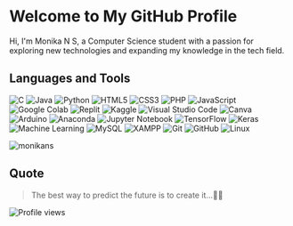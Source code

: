 # Welcome to My GitHub Profile

Hi, I'm Monika N S, a Computer Science student with a passion for exploring new technologies and expanding my knowledge in the tech field.

## Languages and Tools
![C](https://img.shields.io/badge/-C-A8B9CC?logo=c&logoColor=white&style=flat)
![Java](https://img.shields.io/badge/-Java-007396?logo=java&logoColor=white&style=flat)
![Python](https://img.shields.io/badge/-Python-3776AB?logo=python&logoColor=white&style=flat)
![HTML5](https://img.shields.io/badge/-HTML5-E34F26?logo=html5&logoColor=white&style=flat)
![CSS3](https://img.shields.io/badge/-CSS3-1572B6?logo=css3&logoColor=white&style=flat)
![PHP](https://img.shields.io/badge/-PHP-777BB4?logo=php&logoColor=white&style=flat)
![JavaScript](https://img.shields.io/badge/-JavaScript-F7DF1E?logo=javascript&logoColor=white&style=flat)
![Google Colab](https://img.shields.io/badge/-Google%20Colab-F9AB00?logo=google-colab&logoColor=white&style=flat)
![Replit](https://img.shields.io/badge/-Replit-F26207?logo=replit&logoColor=white&style=flat)
![Kaggle](https://img.shields.io/badge/-Kaggle-20BEFF?logo=kaggle&logoColor=white&style=flat)
![Visual Studio Code](https://img.shields.io/badge/-Visual%20Studio%20Code-007ACC?logo=visual-studio-code&logoColor=white&style=flat)
![Canva](https://img.shields.io/badge/-Canva-00C4CC?logo=canva&logoColor=white&style=flat)
![Arduino](https://img.shields.io/badge/-Arduino-00979D?logo=arduino&logoColor=white&style=flat)
![Anaconda](https://img.shields.io/badge/-Anaconda-44A833?logo=anaconda&logoColor=white&style=flat)
![Jupyter Notebook](https://img.shields.io/badge/-Jupyter-FF9900?logo=jupyter&logoColor=white&style=flat)
![TensorFlow](https://img.shields.io/badge/-TensorFlow-FF6F00?logo=tensorflow&logoColor=white&style=flat)
![Keras](https://img.shields.io/badge/-Keras-D00000?logo=keras&logoColor=white&style=flat)
![Machine Learning](https://img.shields.io/badge/-Machine%20Learning-102230?logo=machine-learning&logoColor=white&style=flat)
![MySQL](https://img.shields.io/badge/-MySQL-4479A1?logo=mysql&logoColor=white&style=flat)
![XAMPP](https://img.shields.io/badge/-XAMPP-FB7A24?logo=xampp&logoColor=white&style=flat)
![Git](https://img.shields.io/badge/-Git-F05032?logo=git&logoColor=white&style=flat)
![GitHub](https://img.shields.io/badge/-GitHub-181717?logo=github&logoColor=white&style=flat)
![Linux](https://img.shields.io/badge/-Linux-FCC624?logo=linux&logoColor=white&style=flat)

<p><img align="center" src="https://github-readme-stats.vercel.app/api/top-langs?username=monikans&show_icons=true&locale=en&layout=compact" alt="monikans" /></p>

## Quote
> The best way to predict the future is to create it...💫💫

![Profile views](https://komarev.com/ghpvc/?username=monikans)
